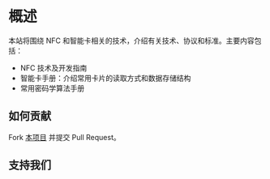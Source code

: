 # 概述

本站将围绕 NFC 和智能卡相关的技术，介绍有关技术、协议和标准。主要内容包括：

* NFC 技术及开发指南
* 智能卡手册：介绍常用卡片的读取方式和数据存储结构
* 常用密码学算法手册

## 如何贡献

Fork [本项目](https://github.com/nfcim/wiki) 并提交 Pull Request。

## 支持我们
